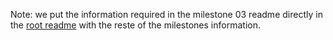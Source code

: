 Note: we put the information required in the milestone 03 readme directly in the [root readme](https://github.com/com-480-data-visualization/datavis-project-2022-msn/blob/main/README.md) with the reste of the milestones information.
